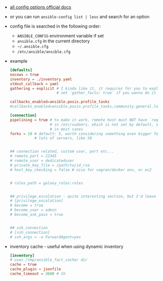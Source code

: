 - [all config options official docs](https://docs.ansible.com/ansible/latest/reference_appendices/config.html)
- or you can run `ansible-config list | less` and search for an option
- config file is searched in the following order:
    - `ANSIBLE_CONFIG` environment variable if set
    - `ansible.cfg` in the current directory
    - `~/.ansible.cfg`
    - `/etc/ansible/ansible.cfg`

- example
    ```toml
    [defaults]
    nocows = true
    inventory = ./inventory.yaml
    stdout_callback = yaml
    gathering = explicit # I kinda like it, it requires for you to explicitly,
                         # set `gather_facts: true` if you wanna do it

    callbacks_enabled=ansible.posix.profile_tasks
    #callbacks_enabled=ansible.posix.profile_tasks,community.general.log_plays

    [connection]
    pipelining = true # to make it work, remote host must NOT have `requiretty`
                      # in /etc/sudoers, which is not set by default, so, all good
                      # in most cases
    forks = 10 # default: 5, worth considering something even bigger for
               # lots of servers, like 50


    ## connection related, custom user, port etc...
    # remote_port = 22345
    # remote_user = dedicateduser
    # private_key_file = /path/to/id_rsa
    # host_key_checking = false # nice for vagran/docker env, or ec2


    # roles_path = galaxy_roles:roles


    ## privilege_escalation - quite interesting section, but I'd leave it default
    # [privilege_escalation]
    # become = true
    # become_user = admin
    # become_ask_pass = true


    ## ssh_connection
    # [ssh_connection]
    # ssh_args = -o ForwardAgent=yes
    ```


- inventory cache - useful when using dynamic inventory
    ```toml
    [inventory]
    # uses /tmp/ansible_fact_cache/ dir
    cache = true
    cache_plugin = jsonfile
    cache_timeout = 3600 # 1h
    ```
